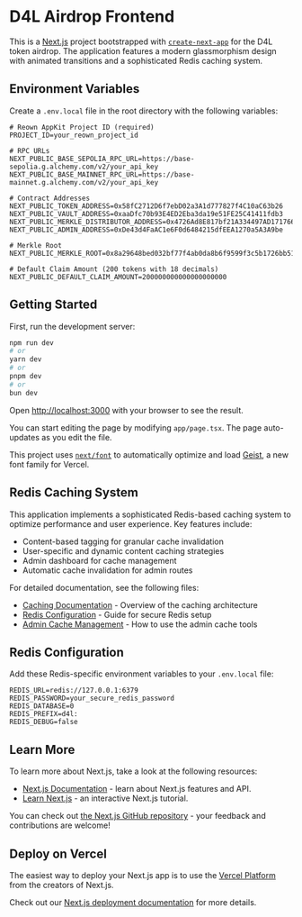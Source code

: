# D4L Airdrop Frontend

This is a [Next.js](https://nextjs.org) project bootstrapped with [`create-next-app`](https://nextjs.org/docs/app/api-reference/cli/create-next-app) for the D4L token airdrop. The application features a modern glassmorphism design with animated transitions and a sophisticated Redis caching system.

## Environment Variables

Create a `.env.local` file in the root directory with the following variables:

```
# Reown AppKit Project ID (required)
PROJECT_ID=your_reown_project_id

# RPC URLs
NEXT_PUBLIC_BASE_SEPOLIA_RPC_URL=https://base-sepolia.g.alchemy.com/v2/your_api_key
NEXT_PUBLIC_BASE_MAINNET_RPC_URL=https://base-mainnet.g.alchemy.com/v2/your_api_key

# Contract Addresses
NEXT_PUBLIC_TOKEN_ADDRESS=0x58fC2712D6f7ebD02a3A1d777827f4C10aC63b26
NEXT_PUBLIC_VAULT_ADDRESS=0xaaDfc70b93E4ED2Eba3da19e51FE25C41411fdb3
NEXT_PUBLIC_MERKLE_DISTRIBUTOR_ADDRESS=0x4726Ad8E817bf21A334497AD171766bcB493E18C
NEXT_PUBLIC_ADMIN_ADDRESS=0xDe43d4FaAC1e6F0d6484215dfEEA1270a5A3A9be

# Merkle Root
NEXT_PUBLIC_MERKLE_ROOT=0x8a29648bed032bf77f4ab0da8b6f9599f3c5b1726bb5169767ee9165f7cf7b50

# Default Claim Amount (200 tokens with 18 decimals)
NEXT_PUBLIC_DEFAULT_CLAIM_AMOUNT=200000000000000000000
```

## Getting Started

First, run the development server:

```bash
npm run dev
# or
yarn dev
# or
pnpm dev
# or
bun dev
```

Open [http://localhost:3000](http://localhost:3000) with your browser to see the result.

You can start editing the page by modifying `app/page.tsx`. The page auto-updates as you edit the file.

This project uses [`next/font`](https://nextjs.org/docs/app/building-your-application/optimizing/fonts) to automatically optimize and load [Geist](https://vercel.com/font), a new font family for Vercel.

## Redis Caching System

This application implements a sophisticated Redis-based caching system to optimize performance and user experience. Key features include:

- Content-based tagging for granular cache invalidation
- User-specific and dynamic content caching strategies
- Admin dashboard for cache management
- Automatic cache invalidation for admin routes

For detailed documentation, see the following files:

- [Caching Documentation](./docs/CACHING.md) - Overview of the caching architecture
- [Redis Configuration](./docs/REDIS_CONFIGURATION.md) - Guide for secure Redis setup
- [Admin Cache Management](./docs/ADMIN_CACHE_MANAGEMENT.md) - How to use the admin cache tools

## Redis Configuration

Add these Redis-specific environment variables to your `.env.local` file:

```
REDIS_URL=redis://127.0.0.1:6379
REDIS_PASSWORD=your_secure_redis_password
REDIS_DATABASE=0
REDIS_PREFIX=d4l:
REDIS_DEBUG=false
```

## Learn More

To learn more about Next.js, take a look at the following resources:

- [Next.js Documentation](https://nextjs.org/docs) - learn about Next.js features and API.
- [Learn Next.js](https://nextjs.org/learn) - an interactive Next.js tutorial.

You can check out [the Next.js GitHub repository](https://github.com/vercel/next.js) - your feedback and contributions are welcome!

## Deploy on Vercel

The easiest way to deploy your Next.js app is to use the [Vercel Platform](https://vercel.com/new?utm_medium=default-template&filter=next.js&utm_source=create-next-app&utm_campaign=create-next-app-readme) from the creators of Next.js.

Check out our [Next.js deployment documentation](https://nextjs.org/docs/app/building-your-application/deploying) for more details.
